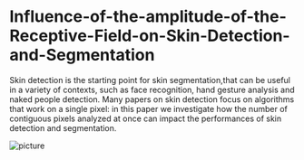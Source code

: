 # Influence-of-the-amplitude-of-the-Receptive-Field-on-Skin-Detection-and-Segmentation

Skin detection is the starting point for skin segmentation,that can be useful in a variety of contexts, such as face recognition, hand gesture analysis and naked people detection. Many papers on skin detection focus on algorithms that work on a single pixel: in this paper we investigate how the number of contiguous pixels analyzed at once can impact the performances of skin detection and segmentation.

![picture](https://user-images.githubusercontent.com/23719721/75341567-083fed00-5895-11ea-9ed0-edb3af0af096.PNG)
